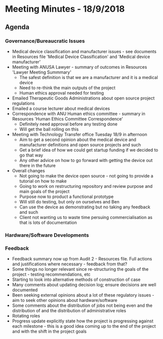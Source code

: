 # Meeting Minutes - 18/9/2018

## Agenda
### Governance/Bureaucratic Issues
* Medical device classification and manufacturer issues - see documents in Resources file 'Medical Device Classification' and 'Medical device manufacturer'
* Meeting with ANUSA Lawyer - summary of outcomes in Resources 'Lawyer Meeting Summmary'
  * The safest definition is that we are a manufacturer and it is a medical device
  * Need to re-think the main outputs of the project
  * Human ethics approval needed for testing
* Emailed Therapeutic Goods Administrations about open source project regulations
* Emailed a course lecturer about medical devices 
* Correspondence with ANU Human ethics committee - summary in Resources 'Human Ethics Committee Correspondence' 
  * Definitely need approval before any testing done
  * Will get the ball rolling on this
* Meeting with Technology Transfer office Tuesday 18/9 in afternoon
  * Aim to get a second opinion about the medical device and manufacturer definitions and open source projects and such
  * Get a brief idea of how we could get startup funding if we decided to go that way
  * Any other advice on how to go forward with getting the device out there in the future
* Overall changes
  * Not going to make the device open source - not going to provide a tutorial on how to make
  * Going to work on restructuring repository and review purpose and main goals of the project
  * Purpose now to product a functional prototype
  * Will still do testing, but only on ourselves and Ben
  * Can use the device as demonstrating but no taking any feedback and such
  * Client not wanting us to waste time persuing commercialisation as that is lots of documentation 
  
### Hardware/Software Developments


### Feedback 
* Feedback summary now up from Audit 2 - Resources file. Full actions and justifications where necessary - feedback from that?
* Some things no longer relevant since re-structuring the goals of the project - testing recommendations, etc
* Starting to look into alternative methods of construction of case
* Many comments about updating decision log; ensure decisions are well documented
* Been seeking external opinions about a lot of these regulatory issues - aim to seek other opinions about hardware/software
* Some comments about the distribution of jobs not being even and the distribution of and the distribution of administrative roles
* Rotating roles
* Progress update explicitly state how the project is progressing against each milestone - this is a good idea coming up to the end of the project and with the shift in the project goals

